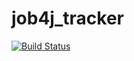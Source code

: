 # job4j_tracker

[![Build Status](https://app.travis-ci.com/evgeniyakitova/job4j_tracker.svg?branch=master)](https://app.travis-ci.com/evgeniyakitova/job4j_tracker)